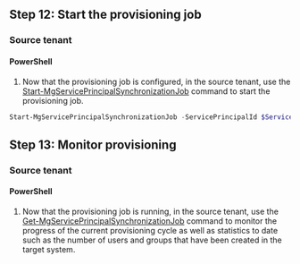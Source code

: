 ## Step 12: Start the provisioning job

### Source tenant

#### PowerShell

1. Now that the provisioning job is configured, in the source tenant, use the [Start-MgServicePrincipalSynchronizationJob](https://learn.microsoft.com/en-us/powershell/module/microsoft.graph.serviceprincipal/start-mgserviceprincipalsynchronizationjob?view=graph-powershell-1.0) command to start the provisioning job.

```powershell
Start-MgServicePrincipalSynchronizationJob -ServicePrincipalId $ServicePrincipalId -SynchronizationJobId $JobId
```

## Step 13: Monitor provisioning

### Source tenant

#### PowerShell

1. Now that the provisioning job is running, in the source tenant, use the [Get-MgServicePrincipalSynchronizationJob](https://learn.microsoft.com/en-us/powershell/module/microsoft.graph.serviceprincipal/get-mgserviceprincipalsynchronizationjob?view=graph-powershell-1.0) command to monitor the progress of the current provisioning cycle as well as statistics to date such as the number of users and groups that have been created in the target system.